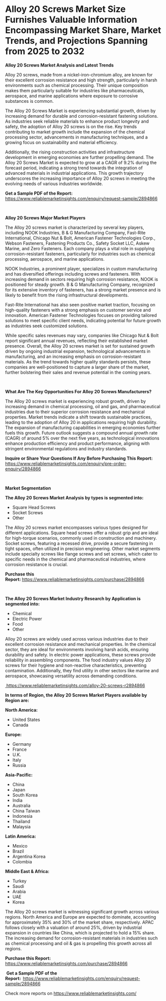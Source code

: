 <p><h1>Alloy 20 Screws Market Size Furnishes Valuable Information Encompassing Market Share, Market Trends, and Projections Spanning from 2025 to 2032</h1></p><p><strong>Alloy 20 Screws Market Analysis and Latest Trends</strong></p>
<p><p>Alloy 20 screws, made from a nickel-iron-chromium alloy, are known for their excellent corrosion resistance and high strength, particularly in harsh environments such as chemical processing. Their unique composition makes them particularly suitable for industries like pharmaceuticals, aerospace, and marine applications where exposure to corrosive substances is common.</p><p>The Alloy 20 Screws Market is experiencing substantial growth, driven by increasing demand for durable and corrosion-resistant fastening solutions. As industries seek reliable materials to enhance product longevity and safety, the adoption of Alloy 20 screws is on the rise. Key trends contributing to market growth include the expansion of the chemical processing sector, advancements in manufacturing techniques, and a growing focus on sustainability and material efficiency.</p><p>Additionally, the rising construction activities and infrastructure development in emerging economies are further propelling demand. The Alloy 20 Screws Market is expected to grow at a CAGR of 9.2% during the forecast period, indicating a strong trend towards the integration of advanced materials in industrial applications. This growth trajectory underscores the increasing importance of Alloy 20 screws in meeting the evolving needs of various industries worldwide.</p></p>
<p><strong>Get a Sample PDF of the Report:&nbsp;</strong> <a href="https://www.reliablemarketinsights.com/enquiry/request-sample/2894866?utm_campaign=3138&utm_medium=2&utm_source=Github&utm_content=ia&utm_term=15032025&utm_id=alloy-20-screws">https://www.reliablemarketinsights.com/enquiry/request-sample/2894866</a></p>
<p>&nbsp;</p>
<p><strong>Alloy 20 Screws Major Market Players</strong></p>
<p><p>The Alloy 20 screws market is characterized by several key players, including NOOK Industries, B & G Manufacturing Company, Fast-Rite International, Chicago Nut & Bolt, American Fastener Technologies Corp., Webson Fasteners, Fastening Products Co., Safety Socket LLC, Askew Marine, and Zero Fasteners. Each company plays a vital role in supplying corrosion-resistant fasteners, particularly for industries such as chemical processing, aerospace, and marine applications.</p><p>NOOK Industries, a prominent player, specializes in custom manufacturing and has diversified offerings including screws and fasteners. With increasing demand in sectors requiring high corrosion resistance, NOOK is positioned for steady growth. B & G Manufacturing Company, recognized for its extensive inventory of fasteners, has a strong market presence and is likely to benefit from the rising infrastructural developments.</p><p>Fast-Rite International has also seen positive market traction, focusing on high-quality fasteners with a strong emphasis on customer service and innovation. American Fastener Technologies focuses on providing tailored solutions to meet specific client needs, indicating potential for future growth as industries seek customized solutions.</p><p>While specific sales revenues may vary, companies like Chicago Nut & Bolt report significant annual revenues, reflecting their established market presence. Overall, the Alloy 20 screws market is set for sustained growth driven by ongoing industrial expansion, technological advancements in manufacturing, and an increasing emphasis on corrosion-resistant materials. As the trend towards higher quality standards persists, these companies are well-positioned to capture a larger share of the market, further bolstering their sales and revenue potential in the coming years.</p></p>
<p>&nbsp;</p>
<p><strong>What Are The Key Opportunities For Alloy 20 Screws Manufacturers?</strong></p>
<p><p>The Alloy 20 screws market is experiencing robust growth, driven by increasing demand in chemical processing, oil and gas, and pharmaceutical industries due to their superior corrosion resistance and mechanical properties. Market trends indicate a shift towards sustainable practices, leading to the adoption of Alloy 20 in applications requiring high durability. The expansion of manufacturing capabilities in emerging economies further fuels this growth. Future outlook suggests a compound annual growth rate (CAGR) of around 5% over the next five years, as technological innovations enhance production efficiency and product performance, aligning with stringent environmental regulations and industry standards.</p></p>
<p><strong>Inquire or Share Your Questions If Any Before Purchasing This Report:</strong> <a href="https://www.reliablemarketinsights.com/enquiry/pre-order-enquiry/2894866?utm_campaign=3138&utm_medium=2&utm_source=Github&utm_content=ia&utm_term=15032025&utm_id=alloy-20-screws">https://www.reliablemarketinsights.com/enquiry/pre-order-enquiry/2894866</a></p>
<p>&nbsp;</p>
<p><strong>Market Segmentation</strong></p>
<p><strong>The Alloy 20 Screws Market Analysis by types is segmented into:</strong></p>
<p><ul><li>Square Head Screws</li><li>Socket Screws</li><li>Other</li></ul></p>
<p><p>The Alloy 20 screws market encompasses various types designed for different applications. Square head screws offer a robust grip and are ideal for high-torque scenarios, commonly used in construction and machinery. Socket screws, featuring a recessed drive, provide a secure fastening in tight spaces, often utilized in precision engineering. Other market segments include specialty screws like flange screws and set screws, which cater to specific needs in the chemical and pharmaceutical industries, where corrosion resistance is crucial.</p></p>
<p><strong>Purchase this Report:&nbsp;</strong><a href="https://www.reliablemarketinsights.com/purchase/2894866?utm_campaign=3138&utm_medium=2&utm_source=Github&utm_content=ia&utm_term=15032025&utm_id=alloy-20-screws">https://www.reliablemarketinsights.com/purchase/2894866</a></p>
<p>&nbsp;</p>
<p><strong>The Alloy 20 Screws Market Industry Research by Application is segmented into:</strong></p>
<p><ul><li>Chemical</li><li>Electric Power</li><li>Food</li><li>Other</li></ul></p>
<p><p>Alloy 20 screws are widely used across various industries due to their excellent corrosion resistance and mechanical properties. In the chemical sector, they are ideal for environments involving harsh acids, ensuring durability and safety. In electric power applications, these screws provide reliability in assembling components. The food industry values Alloy 20 screws for their hygiene and non-reactive characteristics, preventing contamination. Additionally, they find utility in other sectors like marine and aerospace, showcasing versatility across demanding conditions.</p></p>
<p><a href="https://www.reliablemarketinsights.com/alloy-20-screws-r2894866?utm_campaign=3138&utm_medium=2&utm_source=Github&utm_content=ia&utm_term=15032025&utm_id=alloy-20-screws">&nbsp;https://www.reliablemarketinsights.com/alloy-20-screws-r2894866</a></p>
<p><strong>In terms of Region, the Alloy 20 Screws Market Players available by Region are:</strong></p>
<p>
    <p> <strong> North America: </strong>
        <ul>
            <li>United States</li>
            <li>Canada</li>
        </ul>
        </p> 
    <p> <strong> Europe: </strong>
        <ul>
            <li>Germany</li>
            <li>France</li>
            <li>U.K.</li>
            <li>Italy</li>
            <li>Russia</li>
        </ul>
        </p> 
    <p> <strong> Asia-Pacific: </strong>
        <ul>
            <li>China</li>
            <li>Japan</li>
            <li>South Korea</li>
            <li>India</li>
            <li>Australia</li>
            <li>China Taiwan</li>
            <li>Indonesia</li>
            <li>Thailand</li>
            <li>Malaysia</li>
        </ul>
        </p> 
    <p> <strong> Latin America: </strong>
        <ul>
            <li>Mexico</li>
            <li>Brazil</li>
            <li>Argentina Korea</li>
            <li>Colombia</li>
        </ul>
        </p> 
    <p> <strong> Middle East & Africa: </strong>
        <ul>
            <li>Turkey</li>
            <li>Saudi</li>
            <li>Arabia</li>
            <li>UAE</li>
            <li>Korea</li>
        </ul>
    </p>
    </p>
<p><p>The Alloy 20 screws market is witnessing significant growth across various regions. North America and Europe are expected to dominate, accounting for approximately 35% and 30% of the market share, respectively. APAC follows closely with a valuation of around 25%, driven by industrial expansion in countries like China, which is projected to hold a 15% share. The increasing demand for corrosion-resistant materials in industries such as chemical processing and oil & gas is propelling this growth across all regions.</p></p>
<p><strong>Purchase this Report: </strong><a href="https://www.reliablemarketinsights.com/purchase/2894866?utm_campaign=3138&utm_medium=2&utm_source=Github&utm_content=ia&utm_term=15032025&utm_id=alloy-20-screws">https://www.reliablemarketinsights.com/purchase/2894866</a></p>
<p>&nbsp;<strong>Get a Sample PDF of the Report:&nbsp;&nbsp;</strong><a href="https://www.reliablemarketinsights.com/enquiry/request-sample/2894866?utm_campaign=3138&utm_medium=2&utm_source=Github&utm_content=ia&utm_term=15032025&utm_id=alloy-20-screws">https://www.reliablemarketinsights.com/enquiry/request-sample/2894866</a></p>
<p><strong></strong></p>
<p>Check more reports on <a href="https://www.reliablemarketinsights.com/?utm_campaign=3138&utm_medium=2&utm_source=Github&utm_content=ia&utm_term=15032025&utm_id=alloy-20-screws">https://www.reliablemarketinsights.com/</a></p>